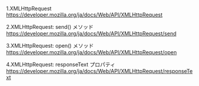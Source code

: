 1.XMLHttpRequest
https://developer.mozilla.org/ja/docs/Web/API/XMLHttpRequest

2.XMLHttpRequest: send() メソッド
https://developer.mozilla.org/ja/docs/Web/API/XMLHttpRequest/send

3.XMLHttpRequest: open() メソッド
https://developer.mozilla.org/ja/docs/Web/API/XMLHttpRequest/open

4.XMLHttpRequest: responseText プロパティ
https://developer.mozilla.org/ja/docs/Web/API/XMLHttpRequest/responseText
